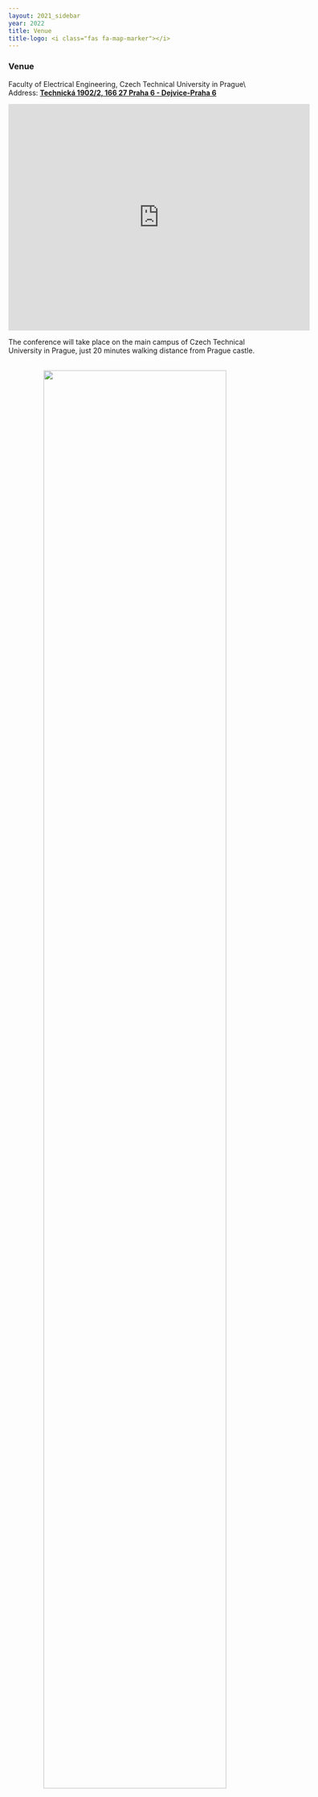 ```yaml
---
layout: 2021_sidebar
year: 2022
title: Venue
title-logo: <i class="fas fa-map-marker"></i> 
---
```


<h3 class="centre">Venue</h3>

Faculty of Electrical Engineering, Czech Technical University in Prague\\
Address: [**Technická 1902/2, 166 27 Praha 6 - Dejvice-Praha 6**](https://goo.gl/maps/QvzoV48qoRgSYfJd6)

<div class="col-md-12 assia" style="text-align: center">
<iframe
src="https://www.google.com/maps/embed?pb=!1m14!1m8!1m3!1d20477.508951659278!2d14.394828!3d50.0921165!3m2!1i1024!2i768!4f13.1!3m3!1m2!1s0x470b953b18badba7%3A0xff08f7e48420083f!2sFaculty%20of%20Electrical%20Engineering%2C%20Czech%20Technical%20University%20in%20Prague!5e0!3m2!1sen!2sfr!4v1657615781799!5m2!1sen!2sfr"
width="600" height="450" style="border:0;" allowfullscreen="" loading="lazy"
referrerpolicy="no-referrer-when-downgrade"></iframe>
</div>

The conference will take place on the main campus of Czech Technical University
in Prague, just 20 minutes walking distance from Prague castle.

<!--Technická 2\\
160 00 Praha 6 - Dejvice\\
Prague, Czechia-->

<br>

<div class="col-md-12 assia" style="text-align: center">
<img src="{{site.url}}/img/2022/FEL.jpg" style="width:85%;text-align:center;"/>
</div>

<br>
<br>

<h3 class="centre">Venue Plan</h3>

<div class="col-md-12 assia" style="text-align: center">
<img src="{{site.url}}/img/2022/campus_plan/conf_site.png" style="width:85%;text-align:center;"/>
<img src="{{site.url}}/img/2022/campus_plan/campus_cvut.png" style="width:85%;text-align:center;"/>
</div>

<br>
<br>

<h3 class="centre">Poster map</h3>

<div class="col-md-12 assia" style="text-align: center">
<img src="{{site.url}}/img/2022/campus_plan/3DV_floorplan.png" style="width:85%;text-align:center;"/>
</div>

<br>
<br>

<h3 class="centre">Food close to the venue</h3>

The conference venue is surrounded by many food places, many of which have
lunch menus. Here a selection of them and there are many more around
them!
- [Restaurace U Veverky](https://www.uveverky.com/): Czech brasserie and fast food
- [Café Záhorský](https://www.cafezahorsky.cz/): International cuisine
- [Ucedru](http://www.ucedru.cz/): Lebanese
- [Burrito Loco Hradčanská](http://burritoloco.cz/): Mexican
- [Cafe Perfect Day](https://www.cafeperfectday.cz/): Coffee and pastries
